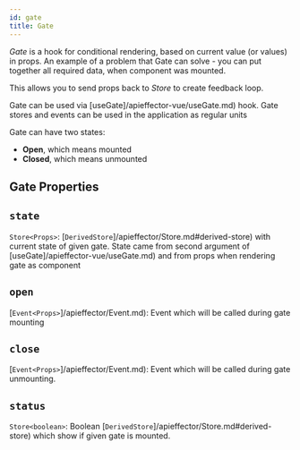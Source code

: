 ```yaml
---
id: gate
title: Gate
---
```


_Gate_ is a hook for conditional rendering, based on current value (or values) in props. An example of a problem that Gate can solve - you can put together all required data, when component was mounted.

This allows you to send props back to _Store_ to create feedback loop.

Gate can be used via [useGate]/apieffector-vue/useGate.md) hook. Gate stores and events can be used in the application as regular units

Gate can have two states:

- **Open**, which means mounted
- **Closed**, which means unmounted

## Gate Properties

## `state`

`Store<Props>`: [`DerivedStore`]/apieffector/Store.md#derived-store) with current state of given gate. State came from second argument of [useGate]/apieffector-vue/useGate.md) and from props when rendering gate as component

## `open`

[`Event<Props>`]/apieffector/Event.md): Event which will be called during gate mounting

## `close`

[`Event<Props>`]/apieffector/Event.md): Event which will be called during gate unmounting.

## `status`

`Store<boolean>`: Boolean [`DerivedStore`]/apieffector/Store.md#derived-store) which show if given gate is mounted.
